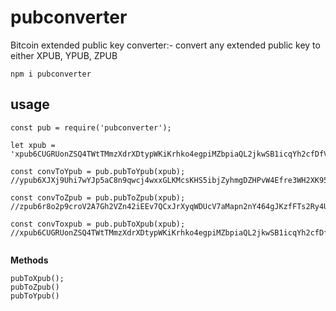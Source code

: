 # pubconverter
Bitcoin extended public key converter:- convert any extended public key to either XPUB, YPUB, ZPUB
```
npm i pubconverter
```
## usage

```
const pub = require('pubconverter');

let xpub = 'xpub6CUGRUonZSQ4TWtTMmzXdrXDtypWKiKrhko4egpiMZbpiaQL2jkwSB1icqYh2cfDfVxdx4df189oLKnC5fSwqPfgyP3hooxujYzAu3fDVmz';

const convToYpub = pub.pubToYpub(xpub); //ypub6XJXj9Uhi7wYJp5aC8n9qwcj4wxxGLKMcsKHS5ibjZyhmgDZHPvW4Efre3WH2XK9595ShYEDTnWMDcPkoMrxddMHqik8PinQ1H3pHbCYAtS

const convToZpub = pub.pubToZpub(xpub);
//zpub6r8o2p9croV2A7Gh2VZn42iEEv7QCxJrXyqWDUcV7aMapn2nY464gJKzfFTs2Ry4UnCFT1pmvSru6u1KX4GyRs2ti4SYydbtH17Tg8wL57f

const convToxpub = pub.pubToXpub(xpub);
//xpub6CUGRUonZSQ4TWtTMmzXdrXDtypWKiKrhko4egpiMZbpiaQL2jkwSB1icqYh2cfDfVxdx4df189oLKnC5fSwqPfgyP3hooxujYzAu3fDVmz


```


**Methods**

```
pubToXpub();
pubToZpub()
pubToYpub()
```

